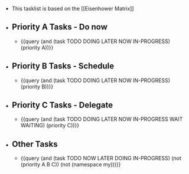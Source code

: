 - This tasklist is based on the [[Eisenhower Matrix]]
- ## Priority A Tasks - Do now
	- {{query (and (task TODO DOING LATER NOW IN-PROGRESS) (priority A))}}
- ## Priority B Tasks - Schedule
	- {{query (and (task TODO DOING LATER NOW IN-PROGRESS) (priority B))}}
- ## Priority C Tasks - Delegate
	- {{query (and (task TODO DOING LATER NOW IN-PROGRESS WAIT WAITING) (priority C))}}
- ## Other Tasks
	- {{query (and (task TODO NOW LATER DOING IN-PROGRESS) (not (priority A B C)) (not (namespace my)))}}